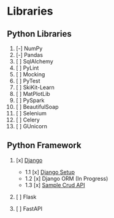 # Libraries

## Python Libraries

01. [-] NumPy
02. [-] Pandas
03. [ ] SqlAlchemy
04. [ ] PyLint
05. [ ] Mocking
06. [ ] PyTest
07. [ ] SkiKit-Learn
08. [ ] MatPlotLib
09. [ ] PySpark
10. [ ] BeautifulSoap
11. [ ] Selenium
12. [ ] Celery
13. [ ] GUnicorn

## Python Framework

01. [x] [Django](frameworks/01_django/readme.md)

    - 1.1 [x] [Django Setup](frameworks/01_django/1_1_django_setup/setup_process.md)
    - 1.2 [x] Django ORM (In Progress)
    - 1.3 [x] [Sample Crud API](frameworks/01_django/1_3_crud_api/crudAPI/readme.md)

02. [ ] Flask
03. [ ] FastAPI
